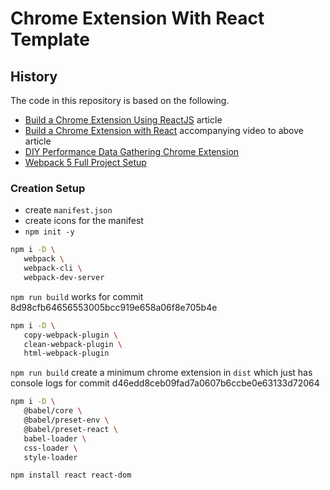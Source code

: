 # Chrome Extension With React Template

## History

The code in this repository is based on the following.

- [Build a Chrome Extension Using ReactJS](https://anobjectisa.com/?p=135)
  article
- [Build a Chrome Extension with React](https://youtu.be/nvm3c6ilcN8)
  accompanying video to above article
- [DIY Performance Data Gathering Chrome Extension](https://youtu.be/5WbpZlJCWNk)
- [Webpack 5 Full Project Setup](https://youtu.be/TOb1c39m64A)

### Creation Setup

- create `manifest.json`
- create icons for the manifest
- `npm init -y`

```bash
npm i -D \
   webpack \
   webpack-cli \
   webpack-dev-server
```

`npm run build` works for commit 8d98cfb64656553005bcc919e658a06f8e705b4e

```bash
npm i -D \
   copy-webpack-plugin \
   clean-webpack-plugin \
   html-webpack-plugin
```

`npm run build` create a minimum chrome extension in `dist` which just
has console logs for commit d46edd8ceb09fad7a0607b6ccbe0e63133d72064

```bash
npm i -D \
   @babel/core \
   @babel/preset-env \
   @babel/preset-react \
   babel-loader \
   css-loader \
   style-loader

npm install react react-dom
```
